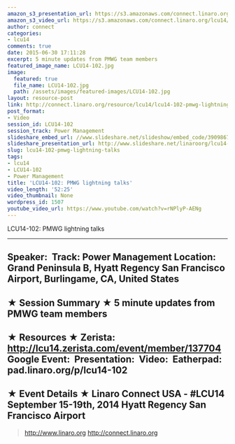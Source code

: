 ```yaml
---
amazon_s3_presentation_url: https://s3.amazonaws.com/connect.linaro.org/hkg15/Videos/09-15-Monday/LCU14-102.pdf
amazon_s3_video_url: https://s3.amazonaws.com/connect.linaro.org/lcu14/videos/09-15-Monday/LCU14-102-+PMWG+lightning+talks.mp4
author: connect
categories:
- lcu14
comments: true
date: 2015-06-30 17:11:28
excerpt: 5 minute updates from PMWG team members
featured_image_name: LCU14-102.jpg
image:
  featured: true
  file_name: LCU14-102.jpg
  path: /assets/images/featured-images/LCU14-102.jpg
layout: resource-post
link: http://connect.linaro.org/resource/lcu14/lcu14-102-pmwg-lightning-talks/
post_format:
- Video
session_id: LCU14-102
session_track: Power Management
slideshare_embed_url: //www.slideshare.net/slideshow/embed_code/39098678
slideshare_presentation_url: http://www.slideshare.net/linaroorg/lcu14-102-pmwg-lightning-talks-v2
slug: lcu14-102-pmwg-lightning-talks
tags:
- lcu14
- LCU14-102
- Power Management
title: 'LCU14-102: PMWG lightning talks'
video_length: '52:25'
video_thumbnail: None
wordpress_id: 1507
youtube_video_url: https://www.youtube.com/watch?v=rNPlyP-AENg
---
```


LCU14-102: PMWG lightning talks

---------------------------------------------------

Speaker: 
Track: Power Management
Location: Grand Peninsula B, Hyatt Regency San Francisco Airport, Burlingame, CA, United States
---------------------------------------------------

★ Session Summary ★
5 minute updates from PMWG team members
---------------------------------------------------

★ Resources ★
Zerista: http://lcu14.zerista.com/event/member/137704
Google Event: 
Presentation: 
Video: 
Eatherpad: pad.linaro.org/p/lcu14-102 
---------------------------------------------------

★ Event Details ★
Linaro Connect USA - #LCU14
September 15-19th, 2014
Hyatt Regency San Francisco Airport
---------------------------------------------------

> http://www.linaro.org
> http://connect.linaro.org